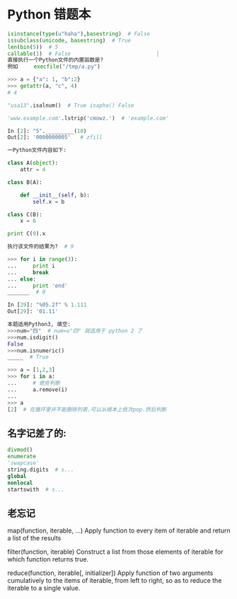 # Python 错题本

```python
isinstance(type(u"haha"),basestring)  # False
issubclass(unicode, basestring)  # True
len(bin(5))  # 5
callable(1)  # False                           │                                              
直接执行一个Python文件的内置函数是?
例如     execfile("/tmp/a.py")

>>> a = {"a": 1, "b":2}
>>> getattr(a, "c", 4)
# 4

"usa13".isalnum()  # True isapha() False

'www.example.com'.lstrip('cmowz.')  # 'example.com' 

In [2]: "5"._________(10)
Out[2]: '0000000005'   # zfill

一Python文件内容如下:

class A(object):
    attr = 4

class B(A):

    def __init__(self, b):
        self.x = b

class C(B):
    x = 6

print C(9).x

执行该文件的结果为?  # 9

>>> for i in range(3):
...     print i
...     break
... else:
...     print 'end'
_______  # 0

In [29]: "%05.2f" % 1.111
Out[29]: '01.11'  

本题适用Python3, 填空:
>>>num="四"  # num=u"四" 就适用于 python 2 了
>>>num.isdigit()
False
>>>num.isnumeric()
_____  # True

>>> a = [1,2,3]
>>> for i in a:
...     # 做些判断
...     a.remove(i)
... 
>>> a
[2]  # 在循环里并不能删除列表.可以从根本上依次pop.然后判断

```
## 名字记差了的:
```python
divmod()
enumerate
'swapcase'
string.digits  # s...
global
nonlocal
startswith  # s...
```
## 老忘记
map(function, iterable, ...)
Apply function to every item of iterable and return a list of the results

filter(function, iterable)
Construct a list from those elements of iterable for which function returns true. 

reduce(function, iterable[, initializer])
Apply function of two arguments cumulatively to the items of iterable, from left to right, so as to reduce the iterable to a single value.